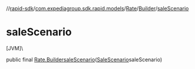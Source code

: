 //[rapid-sdk](../../../../index.md)/[com.expediagroup.sdk.rapid.models](../../index.md)/[Rate](../index.md)/[Builder](index.md)/[saleScenario](sale-scenario.md)

# saleScenario

[JVM]\

public final [Rate.Builder](index.md)[saleScenario](sale-scenario.md)([SaleScenario](../../-sale-scenario/index.md)saleScenario)
